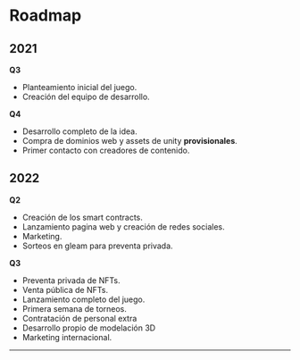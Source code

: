 # Roadmap

## 2021

**Q3**

* Planteamiento inicial del juego.
* Creación del equipo de desarrollo.

**Q4**

* Desarrollo completo de la idea.
* Compra de dominios web y assets de unity **provisionales**.
* Primer contacto con creadores de contenido.

## 2022

**Q2**

* Creación de los smart contracts.
* Lanzamiento pagina web y creación de redes sociales.
* Marketing.
* Sorteos en gleam para preventa privada.

**Q3**

* Preventa privada de NFTs.
* Venta pública de NFTs.
* Lanzamiento completo del juego.
* Primera semana de torneos.
* Contratación de personal extra
* Desarrollo propio de modelación 3D
* Marketing internacional.

***
